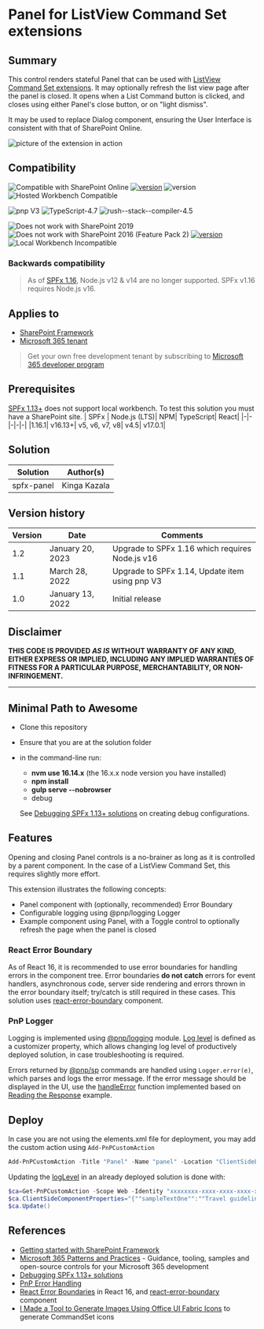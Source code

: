 # Panel for ListView Command Set extensions

## Summary

This control renders stateful Panel that can be used with [ListView Command Set extensions](https://docs.microsoft.com/en-us/sharepoint/dev/spfx/extensions/get-started/building-simple-cmdset-with-dialog-api). It may optionally refresh the list view page after the panel is closed.
It opens when a List Command button is clicked, and closes using either Panel's close button, or on "light dismiss".

It may be used to replace Dialog component, ensuring the User Interface is consistent with that of SharePoint Online.

![picture of the extension in action](https://github.com/kkazala/spfx-Panel/blob/main/assets/PanelSpfx1.14.gif)

## Compatibility

![Compatible with SharePoint Online](https://img.shields.io/badge/SharePoint%20Online-Compatible-green.svg)
[![version](https://img.shields.io/badge/SPFx-1.16.1-green)](.1)  ![version](https://img.shields.io/badge/Node.js-16.14-green)
![Hosted Workbench Compatible](https://img.shields.io/badge/Hosted%20Workbench-Compatible-green.svg)

![pnp V3](https://img.shields.io/badge/pnp-V3-green)
![TypeScript-4.7](https://img.shields.io/badge/TypeScript-4.7-green)
![rush--stack--compiler-4.5](https://img.shields.io/badge/%40microsoft%2Frush--stack--compiler-4.5-green)

![Does not work with SharePoint 2019](https://img.shields.io/badge/SharePoint%20Server%202019-Incompatible-red.svg "SharePoint Server 2019 requires SPFx 1.4.1 or lower")
![Does not work with SharePoint 2016 (Feature Pack 2)](https://img.shields.io/badge/SharePoint%20Server%202016%20(Feature%20Pack%202)-Incompatible-red.svg "SharePoint Server 2016 Feature Pack 2 requires SPFx 1.1") [![version](https://img.shields.io/badge/SPFx%201.13.1-Incompatible-red)](https://docs.microsoft.com/sharepoint/dev/spfx/sharepoint-framework-overview)
![Local Workbench Incompatible](https://img.shields.io/badge/Local%20Workbench-Incompatible-red.svg)

### Backwards compatibility

> As of [SPFx 1.16](https://learn.microsoft.com/en-us/sharepoint/dev/spfx/release-1.16), Node.js v12 & v14 are no longer supported. SPFx v1.16 requires Node.js v16.

## Applies to

- [SharePoint Framework](https://aka.ms/spfx)
- [Microsoft 365 tenant](https://docs.microsoft.com/en-us/sharepoint/dev/spfx/set-up-your-developer-tenant)

> Get your own free development tenant by subscribing to [Microsoft 365 developer program](http://aka.ms/o365devprogram)

## Prerequisites

[SPFx 1.13+](https://learn.microsoft.com/en-us/sharepoint/dev/spfx/release-1.13#deprecations-and-removed-items-in-this-release) does not support local workbench. To test this solution you must have a SharePoint site.
| SPFx | Node.js (LTS)| NPM| TypeScript| React|
|-|-|-|-|-|
|1.16.1| v16.13+| v5, v6, v7, v8| v4.5| v17.0.1|
## Solution

Solution|Author(s)
--------|---------
spfx-panel | Kinga Kazala

## Version history

Version|Date|Comments
-------|----|--------
1.2|January 20, 2023 | Upgrade to SPFx 1.16 which requires Node.js v16|
1.1|March 28, 2022|Upgrade to SPFx 1.14, Update item using pnp V3
1.0|January 13, 2022|Initial release

## Disclaimer

**THIS CODE IS PROVIDED *AS IS* WITHOUT WARRANTY OF ANY KIND, EITHER EXPRESS OR IMPLIED, INCLUDING ANY IMPLIED WARRANTIES OF FITNESS FOR A PARTICULAR PURPOSE, MERCHANTABILITY, OR NON-INFRINGEMENT.**

---

## Minimal Path to Awesome

- Clone this repository
- Ensure that you are at the solution folder
- in the command-line run:
  - **nvm use 16.14.x** (the 16.x.x node version you have installed)
  - **npm install**
  - **gulp serve --nobrowser**
  - debug

  See [Debugging SPFx 1.13+ solutions](https://dev.to/kkazala/debugging-spfx-113-solutions-11cd) on creating debug configurations.

## Features

Opening and closing Panel controls is a no-brainer as long as it is controlled by a parent component.
In the case of a ListView Command Set, this requires slightly more effort.

This extension illustrates the following concepts:

- Panel component with (optionally, recommended) Error Boundary
- Configurable logging using  @pnp/logging Logger
- Example component using Panel, with a Toggle control to optionally refresh the page when the panel is closed

### React Error Boundary

As of React 16, it is recommended to use error boundaries for handling errors in the component tree.
Error boundaries **do not catch** errors for event handlers, asynchronous code, server side rendering and errors thrown in the error boundary itself; try/catch is still required in these cases.
This solution uses [react-error-boundary](https://www.npmjs.com/package/react-error-boundary) component.

### PnP Logger

Logging is implemented using [@pnp/logging](https://pnp.github.io/pnpjs/logging) module. [Log level](https://pnp.github.io/pnpjs/logging/#log-levels) is defined as a customizer property, which allows changing log level of productively deployed solution, in case troubleshooting is required.

Errors returned by [@pnp/sp](https://pnp.github.io/pnpjs/sp/#pnpsp) commands are handled using `Logger.error(e)`, which parses and logs the error message. If the error message should be displayed in the UI, use the [handleError](src\common\errorhandler.ts) function  implemented based on [Reading the Response](https://pnp.github.io/pnpjs/concepts/error-handling/#reading-the-response) example.

## Deploy

In case you are not using the elements.xml file for deployment, you may add the custom action using `Add-PnPCustomAction`

```powershell
Add-PnPCustomAction -Title "Panel" -Name "panel" -Location "ClientSideExtension.ListViewCommandSet.CommandBar" -ClientSideComponentId "xxxxxxxx-xxxx-xxxx-xxxx-xxxxxxxxxxxx" -ClientSideComponentProperties "{""sampleTextOne"":""Travel guidelines"", ""sampleTextTwo"":""Trip report"", ""logLevel"":""3""}" -RegistrationId 100 -RegistrationType List -Scope Web
```

Updating the [logLevel](https://pnp.github.io/pnpjs/logging/#log-levels) in an already deployed solution is done with:

```powershell
$ca=Get-PnPCustomAction -Scope Web -Identity "xxxxxxxx-xxxx-xxxx-xxxx-xxxxxxxxxxxx"
$ca.ClientSideComponentProperties="{""sampleTextOne"":""Travel guidelines"", ""sampleTextTwo"":""Trip report"", ""logLevel"":""1""}"
$ca.Update()
```

## References

- [Getting started with SharePoint Framework](https://docs.microsoft.com/en-us/sharepoint/dev/spfx/set-up-your-developer-tenant)
- [Microsoft 365 Patterns and Practices](https://aka.ms/m365pnp) - Guidance, tooling, samples and open-source controls for your Microsoft 365 development
- [Debugging SPFx 1.13+ solutions](https://dev.to/kkazala/debugging-spfx-113-solutions-11cd)
- [PnP Error Handling](https://pnp.github.io/pnpjs/concepts/error-handling/)
- [React Error Boundaries](https://reactjs.org/docs/error-boundaries.html) in React 16, and [react-error-boundary](https://www.npmjs.com/package/react-error-boundary) component
- [I Made a Tool to Generate Images Using Office UI Fabric Icons](https://joshmccarty.com/made-tool-generate-images-using-office-ui-fabric-icons/) to generate CommandSet icons

